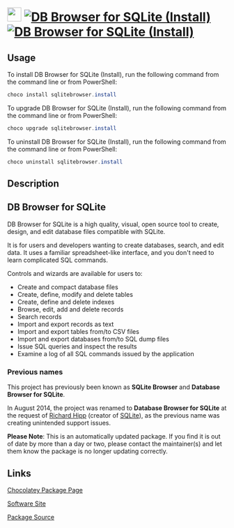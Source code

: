 ﻿# <img src="https://cdn.jsdelivr.net/gh/mkevenaar/chocolatey-packages@326e9c0439d53d73fcc5ef931486c8ffbdfb016e/icons/sqlitebrowser.svg" width="32" height="32"/> [![DB Browser for SQLite (Install)](https://img.shields.io/chocolatey/v/sqlitebrowser.install.svg?label=DB+Browser+for+SQLite+(Install))](https://chocolatey.org/packages/sqlitebrowser.install) [![DB Browser for SQLite (Install)](https://img.shields.io/chocolatey/dt/sqlitebrowser.install.svg)](https://chocolatey.org/packages/sqlitebrowser.install)

## Usage

To install DB Browser for SQLite (Install), run the following command from the command line or from PowerShell:

```powershell
choco install sqlitebrowser.install
```

To upgrade DB Browser for SQLite (Install), run the following command from the command line or from PowerShell:

```powershell
choco upgrade sqlitebrowser.install
```

To uninstall DB Browser for SQLite (Install), run the following command from the command line or from PowerShell:

```powershell
choco uninstall sqlitebrowser.install
```

## Description

## DB Browser for SQLite

DB Browser for SQLite is a high quality, visual, open source tool to create, design, and edit database files compatible with SQLite.

It is for users and developers wanting to create databases, search, and edit data. It uses a familiar spreadsheet-like interface, and you don't need to learn complicated SQL commands.

Controls and wizards are available for users to:

* Create and compact database files
* Create, define, modify and delete tables
* Create, define and delete indexes
* Browse, edit, add and delete records
* Search records
* Import and export records as text
* Import and export tables from/to CSV files
* Import and export databases from/to SQL dump files
* Issue SQL queries and inspect the results
* Examine a log of all SQL commands issued by the application

### Previous names

This project has previously been known as __SQLite Browser__ and __Database Browser for SQLite__.

In August 2014, the project was renamed to __Database Browser for SQLite__ at the request of [Richard Hipp](http://www.hwaci.com/drh) (creator of [SQLite](http://sqlite.org/)), as the previous name was creating unintended support issues.

**Please Note**: This is an automatically updated package. If you find it is
out of date by more than a day or two, please contact the maintainer(s) and
let them know the package is no longer updating correctly.


## Links

[Chocolatey Package Page](https://chocolatey.org/packages/sqlitebrowser.install)

[Software Site](http://sqlitebrowser.org/)

[Package Source](https://github.com/mkevenaar/chocolatey-packages/tree/master/automatic/sqlitebrowser.install)

